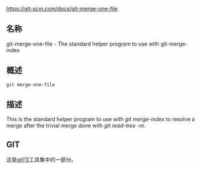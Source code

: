 https://git-scm.com/docs/git-merge-one-file

## 名称

git-merge-one-file - The standard helper program to use with git-merge-index

## 概述

```
git merge-one-file
```

## 描述

This is the standard helper program to use with *git merge-index* to resolve a merge after the trivial merge done with *git read-tree -m*.

## GIT

  这是[git[1]](../../Git)工具集中的一部分。